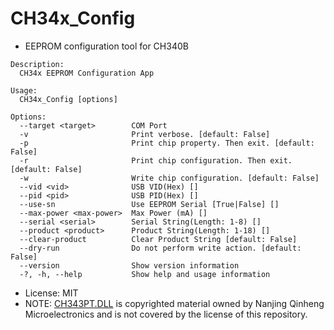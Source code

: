 # CH34x_Config

* EEPROM configuration tool for CH340B

```
Description:
  CH34x EEPROM Configuration App

Usage:
  CH34x_Config [options]

Options:
  --target <target>        COM Port
  -v                       Print verbose. [default: False]
  -p                       Print chip property. Then exit. [default: False]
  -r                       Print chip configuration. Then exit. [default: False]
  -w                       Write chip configuration. [default: False]
  --vid <vid>              USB VID(Hex) []
  --pid <pid>              USB PID(Hex) []
  --use-sn                 Use EEPROM Serial [True|False] []
  --max-power <max-power>  Max Power (mA) []
  --serial <serial>        Serial String(Length: 1-8) []
  --product <product>      Product String(Length: 1-18) []
  --clear-product          Clear Product String [default: False]
  --dry-run                Do not perform write action. [default: False]
  --version                Show version information
  -?, -h, --help           Show help and usage information
```

* License: MIT
* NOTE: [CH343PT.DLL](CH34x_Config/CH343PT.DLL) is copyrighted material owned by Nanjing Qinheng Microelectronics and is not covered by the license of this repository.
